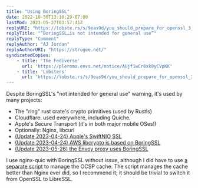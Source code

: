 ```yaml
---
title: "Using BoringSSL"
date: 2022-10-30T13:10:29-07:00
lastMod: 2023-05-27T03:57:41Z
replyURI: "https://lobste.rs/s/9eas9d/you_should_prepare_for_openssl_3_x_secvuln#c_sk5f3v"
replyTitle: "“BoringSSL…is not intended for general use”"
replyType: "Comment"
replyAuthor: "AJ Jordan"
replyAuthorURI: "https://strugee.net/"
syndicatedCopies:
    - title: 'The Fediverse'
      url: 'https://pleroma.envs.net/notice/AUjf1wCr0xk0yCVpKK'
    - title: 'Lobsters'
      url: 'https://lobste.rs/s/9eas9d/you_should_prepare_for_openssl_3_x_secvuln#c_lreowa'
---
```


Despite BoringSSL's "not intended for general use" warning, it's used by many projects:

- The "ring" rust crate's crypto primitives (used by Rustls)
- Cloudflare: used everywhere, including Quiche.
- Apple's Secure Transport (it's in both major mobile OSes!)
- Optionally: Nginx, libcurl
- <ins datetime="2023-04-24">(Update <time>2023-04-24</time>) [Apple's SwiftNIO SSL](https://github.com/apple/swift-nio-ssl)</ins>
- <ins datetime="2023-04-24">(Update <time>2023-04-24</time>) [AWS libcrypto](https://github.com/aws/aws-lc) is based on BoringSSL</ins>
- <ins datetime="2023-05-26">(Update <time>2023-05-26</time>) the Envoy proxy [uses BoringSSL](https://www.envoyproxy.io/docs/envoy/latest/faq/build/boringssl)</ins>

I use nginx-quic with BoringSSL without issue, although I did have to use [a separate script](https://github.com/tomwassenberg/certbot-ocsp-fetcher) to manage the OCSP cache. The script manages the cache better than Nginx ever did, so I recommend it; it should be trivial to switch it from OpenSSL to LibreSSL.
